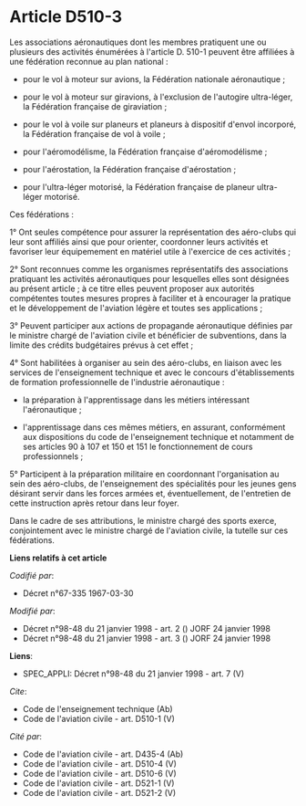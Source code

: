 # Article D510-3

Les associations aéronautiques dont les membres pratiquent une ou plusieurs des activités énumérées à l'article D. 510-1
peuvent être affiliées à une fédération reconnue au plan national :

- pour le vol à moteur sur avions, la Fédération nationale aéronautique ;

- pour le vol à moteur sur giravions, à l'exclusion de l'autogire ultra-léger, la Fédération française de giraviation ;

- pour le vol à voile sur planeurs et planeurs à dispositif d'envol incorporé, la Fédération française de vol à voile ;

- pour l'aéromodélisme, la Fédération française d'aéromodélisme ;

- pour l'aérostation, la Fédération française d'aérostation ;

- pour l'ultra-léger motorisé, la Fédération française de planeur ultra-léger motorisé. 

Ces fédérations : 

1° Ont seules compétence pour assurer la représentation des aéro-clubs qui leur sont affiliés ainsi que pour orienter,
coordonner leurs activités et favoriser leur équipemement en matériel utile à l'exercice de ces activités ; 

2° Sont reconnues comme les organismes représentatifs des associations pratiquant les activités aéronautiques pour lesquelles
elles sont désignées au présent article ; à ce titre elles peuvent proposer aux autorités compétentes toutes mesures propres
à faciliter et à encourager la pratique et le développement de l'aviation légère et toutes ses applications ; 

3° Peuvent participer aux actions de propagande aéronautique définies par le ministre chargé de l'aviation civile et
bénéficier de subventions, dans la limite des crédits budgétaires prévus à cet effet ; 

4° Sont habilitées à organiser au sein des aéro-clubs, en liaison avec les services de l'enseignement technique et avec le
concours d'établissements de formation professionnelle de l'industrie aéronautique :

- la préparation à l'apprentissage dans les métiers intéressant l'aéronautique ;

- l'apprentissage dans ces mêmes métiers, en assurant, conformément aux dispositions du code de l'enseignement technique et
notamment de ses articles 90 à 107 et 150 et 151 le fonctionnement de cours professionnels ; 

5° Participent à la préparation militaire en coordonnant l'organisation au sein des aéro-clubs, de l'enseignement des
spécialités pour les jeunes gens désirant servir dans les forces armées et, éventuellement, de l'entretien de cette
instruction après retour dans leur foyer. 

Dans le cadre de ses attributions, le ministre chargé des sports exerce, conjointement avec le ministre chargé de l'aviation
civile, la tutelle sur ces fédérations.

**Liens relatifs à cet article**

_Codifié par_:

  - Décret n°67-335 1967-03-30

_Modifié par_:

  - Décret n°98-48 du 21 janvier 1998 - art. 2 () JORF 24 janvier 1998
  - Décret n°98-48 du 21 janvier 1998 - art. 3 () JORF 24 janvier 1998

**Liens**:

  - SPEC_APPLI: Décret n°98-48 du 21 janvier 1998 - art. 7 (V)

_Cite_:

  - Code de l'enseignement technique (Ab)
  - Code de l'aviation civile - art. D510-1 (V)

_Cité par_:

  - Code de l'aviation civile - art. D435-4 (Ab)
  - Code de l'aviation civile - art. D510-4 (V)
  - Code de l'aviation civile - art. D510-6 (V)
  - Code de l'aviation civile - art. D521-1 (V)
  - Code de l'aviation civile - art. D521-2 (V)
